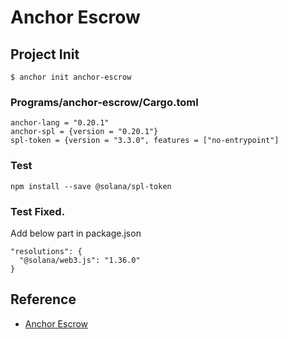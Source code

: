 # Anchor Escrow

## Project Init
```
$ anchor init anchor-escrow
```

### Programs/anchor-escrow/Cargo.toml
```
anchor-lang = "0.20.1"
anchor-spl = {version = "0.20.1"}
spl-token = {version = "3.3.0", features = ["no-entrypoint"]
```

### Test
```
npm install --save @solana/spl-token
```
### Test Fixed.
Add below part in package.json
```
"resolutions": {
  "@solana/web3.js": "1.36.0"
}  
```

## Reference
- [Anchor Escrow](https://book.solmeet.dev/notes/intro-to-anchor)